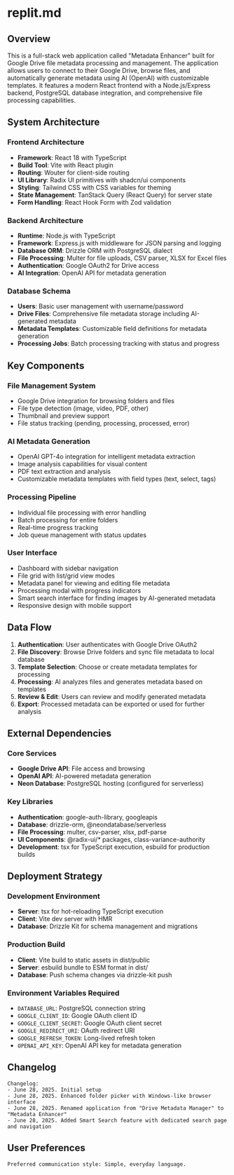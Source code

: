 # replit.md

## Overview

This is a full-stack web application called "Metadata Enhancer" built for Google Drive file metadata processing and management. The application allows users to connect to their Google Drive, browse files, and automatically generate metadata using AI (OpenAI) with customizable templates. It features a modern React frontend with a Node.js/Express backend, PostgreSQL database integration, and comprehensive file processing capabilities.

## System Architecture

### Frontend Architecture
- **Framework**: React 18 with TypeScript
- **Build Tool**: Vite with React plugin
- **Routing**: Wouter for client-side routing
- **UI Library**: Radix UI primitives with shadcn/ui components
- **Styling**: Tailwind CSS with CSS variables for theming
- **State Management**: TanStack Query (React Query) for server state
- **Form Handling**: React Hook Form with Zod validation

### Backend Architecture
- **Runtime**: Node.js with TypeScript
- **Framework**: Express.js with middleware for JSON parsing and logging
- **Database ORM**: Drizzle ORM with PostgreSQL dialect
- **File Processing**: Multer for file uploads, CSV parser, XLSX for Excel files
- **Authentication**: Google OAuth2 for Drive access
- **AI Integration**: OpenAI API for metadata generation

### Database Schema
- **Users**: Basic user management with username/password
- **Drive Files**: Comprehensive file metadata storage including AI-generated metadata
- **Metadata Templates**: Customizable field definitions for metadata generation
- **Processing Jobs**: Batch processing tracking with status and progress

## Key Components

### File Management System
- Google Drive integration for browsing folders and files
- File type detection (image, video, PDF, other)
- Thumbnail and preview support
- File status tracking (pending, processing, processed, error)

### AI Metadata Generation
- OpenAI GPT-4o integration for intelligent metadata extraction
- Image analysis capabilities for visual content
- PDF text extraction and analysis
- Customizable metadata templates with field types (text, select, tags)

### Processing Pipeline
- Individual file processing with error handling
- Batch processing for entire folders
- Real-time progress tracking
- Job queue management with status updates

### User Interface
- Dashboard with sidebar navigation
- File grid with list/grid view modes
- Metadata panel for viewing and editing file metadata
- Processing modal with progress indicators
- Smart search interface for finding images by AI-generated metadata
- Responsive design with mobile support

## Data Flow

1. **Authentication**: User authenticates with Google Drive OAuth2
2. **File Discovery**: Browse Drive folders and sync file metadata to local database
3. **Template Selection**: Choose or create metadata templates for processing
4. **Processing**: AI analyzes files and generates metadata based on templates
5. **Review & Edit**: Users can review and modify generated metadata
6. **Export**: Processed metadata can be exported or used for further analysis

## External Dependencies

### Core Services
- **Google Drive API**: File access and browsing
- **OpenAI API**: AI-powered metadata generation
- **Neon Database**: PostgreSQL hosting (configured for serverless)

### Key Libraries
- **Authentication**: google-auth-library, googleapis
- **Database**: drizzle-orm, @neondatabase/serverless
- **File Processing**: multer, csv-parser, xlsx, pdf-parse
- **UI Components**: @radix-ui/* packages, class-variance-authority
- **Development**: tsx for TypeScript execution, esbuild for production builds

## Deployment Strategy

### Development Environment
- **Server**: tsx for hot-reloading TypeScript execution
- **Client**: Vite dev server with HMR
- **Database**: Drizzle Kit for schema management and migrations

### Production Build
- **Client**: Vite build to static assets in dist/public
- **Server**: esbuild bundle to ESM format in dist/
- **Database**: Push schema changes via drizzle-kit push

### Environment Variables Required
- `DATABASE_URL`: PostgreSQL connection string
- `GOOGLE_CLIENT_ID`: Google OAuth client ID
- `GOOGLE_CLIENT_SECRET`: Google OAuth client secret
- `GOOGLE_REDIRECT_URI`: OAuth redirect URI
- `GOOGLE_REFRESH_TOKEN`: Long-lived refresh token
- `OPENAI_API_KEY`: OpenAI API key for metadata generation

## Changelog

```
Changelog:
- June 28, 2025. Initial setup
- June 28, 2025. Enhanced folder picker with Windows-like browser interface
- June 28, 2025. Renamed application from "Drive Metadata Manager" to "Metadata Enhancer"
- June 28, 2025. Added Smart Search feature with dedicated search page and navigation
```

## User Preferences

```
Preferred communication style: Simple, everyday language.
```